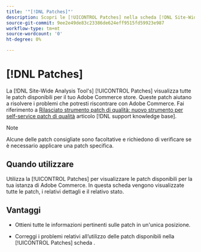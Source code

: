 ```yaml
---
title: '"[!DNL Patches]"'
description: Scopri le [!UICONTROL Patches] nella scheda [!DNL Site-Wide Analysis Tool], quando utilizzarlo e i relativi vantaggi.
source-git-commit: 9ee2e49de83c23386de624eff9515fd59923e987
workflow-type: tm+mt
source-wordcount: '0'
ht-degree: 0%

---
```


# [!DNL Patches]

La [!DNL Site-Wide Analysis Tool's] [!UICONTROL Patches] visualizza tutte le patch disponibili per il tuo Adobe Commerce store. Queste patch aiutano a risolvere i problemi che potresti riscontrare con Adobe Commerce. Fai riferimento a [Rilasciato strumento patch di qualità: nuovo strumento per self-service patch di qualità](https://support.magento.com/hc/en-us/articles/360047139492) articolo [!DNL support knowledge base].

>[!NOTE]
>
>Alcune delle patch consigliate sono facoltative e richiedono di verificare se è necessario applicare una patch specifica.

## Quando utilizzare

Utilizza la [!UICONTROL Patches] per visualizzare le patch disponibili per la tua istanza di Adobe Commerce. In questa scheda vengono visualizzate tutte le patch, i relativi dettagli e il relativo stato.

## Vantaggi

* Ottieni tutte le informazioni pertinenti sulle patch in un&#39;unica posizione.

* Correggi i problemi relativi all’utilizzo delle patch disponibili nella [!UICONTROL Patches] scheda .

